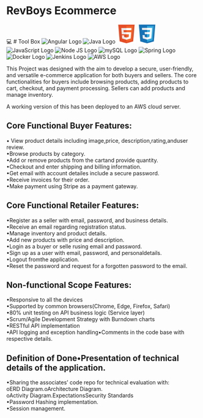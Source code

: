 # RevBoys Ecommerce 


 💻 # Tool Box 
 <img src="https://cdn.worldvectorlogo.com/logos/angular-icon-1.svg" alt="Angular Logo" width="50" height="50"/> <img src="https://cdn.worldvectorlogo.com/logos/java.svg" alt="Java Logo" width="50" height="50"/> <img src="https://raw.githubusercontent.com/devicons/devicon/7a4ca8aa871d6dca81691e018d31eed89cb70a76/icons/html5/html5-original.svg" alt="HTML5 Logo" width="50" height="50"/> <img src="https://raw.githubusercontent.com/devicons/devicon/7a4ca8aa871d6dca81691e018d31eed89cb70a76/icons/css3/css3-original.svg" alt="CSS3 Logo" width="50" height="50"/>   <img src="https://cdn.worldvectorlogo.com/logos/logo-javascript.svg" alt="JavaScript Logo" width="50" height="50"/> <img src="https://cdn.worldvectorlogo.com/logos/nodejs-icon.svg" alt="Node JS Logo" width="50" height="50"/> <img src="https://cdn.worldvectorlogo.com/logos/mysql-6.svg" alt="mySQL Logo" width="50" height="50"> <img src = "https://cdn.worldvectorlogo.com/logos/spring-3.svg" alt = "Spring Logo" width="50" height="50"/> <img src="https://cdn.worldvectorlogo.com/logos/docker.svg" alt="Docker Logo" width="50" height="50"/> <img src="https://cdn.worldvectorlogo.com/logos/jenkins-1.svg" alt="Jenkins Logo" width="50" height="50"/> <img src="https://cdn.worldvectorlogo.com/logos/amazon-web-services-2.svg" alt="AWS Logo" width="50" height="50"/>
 
This Project was designed with the aim to develop a secure, user-friendly, and versatile e-commerce application for both buyers and sellers. 
The core functionalities for buyers include browsing products, adding products to cart, checkout, and payment processing.
Sellers can add products and manage inventory.

A working version of this has been deployed to an AWS cloud server.

## Core Functional Buyer Features:
• View product details including image,price, description,rating,anduser review.<br>
•Browse products by category.<br>
•Add or remove products from the cartand provide quantity.<br>
•Checkout and enter shipping and billing information.<br>
•Get email with account detailes include a secure password.<br>
•Receive invoices for their order.<br>
•Make payment using Stripe as a payment gateway.<br>


## Core Functional Retailer Features:
•Register as a seller with email, password, and business details.<br>
•Receive an email regarding registration status.<br>
•Manage inventory and product details.<br>
•Add new products with price and description.<br>
•Login as a buyer or selle rusing email and password.<br>
•Sign up as a user with email, password, and personaldetails.<br>
•Logout fromthe application.<br>
•Reset the password and request for a forgotten password to the email.<br>

## Non-functional Scope Features:
•Responsive to all the devices<br>
•Supported by common browsers(Chrome, Edge, Firefox, Safari)<br>
•80% unit testing on API business logic (Service layer)<br>
•Scrum/Agile Development Strategy with Burndown charts<br>
•RESTful API implementation<br>
•API logging and exception handling•Comments in the code base with respective details.

## Definition of Done•Presentation of technical details of the application.
•Sharing the associates’ code repo for technical evaluation with:<br>
oERD Diagram.oArchitecture Diagram.<br>
oActivity Diagram.ExpectationsSecurity Standards<br>
•Password Hashing implementation.<br>
•Session management.

